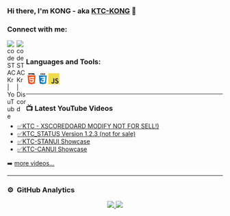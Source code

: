 ### Hi there, I'm KONG - aka [KTC-KONG][website] 👋
 
### Connect with me:

[<img align="left" alt="codeSTACKr | YouTube" width="22px" src="https://cdn.jsdelivr.net/npm/simple-icons@v3/icons/youtube.svg" />][youtube]
[<img align="left" alt="codeSTACKr | Discord" width="22px" src="https://cdn.jsdelivr.net/npm/simple-icons@v3/icons/discord.svg" />][discord]

<br />

### Languages and Tools:

[<img align="left" alt="HTML5" width="26px" src="https://raw.githubusercontent.com/github/explore/80688e429a7d4ef2fca1e82350fe8e3517d3494d/topics/html/html.png" />][webdevplaylist]
[<img align="left" alt="CSS3" width="26px" src="https://raw.githubusercontent.com/github/explore/80688e429a7d4ef2fca1e82350fe8e3517d3494d/topics/css/css.png" />][cssplaylist]
[<img align="left" alt="JavaScript" width="26px" src="https://raw.githubusercontent.com/github/explore/80688e429a7d4ef2fca1e82350fe8e3517d3494d/topics/javascript/javascript.png" />][jsplaylist]
 

<br />
<br />


---

### 📺 Latest YouTube Videos

<!-- YOUTUBE:START -->
- [✅KTC - XSCOREDOARD MODIFY NOT FOR SELL!)](https://www.youtube.com/watch?v=UycfnAtHyis&ab_channel=KTC-UIShowcase)
- [✅KTC_STATUS Version 1.2.3 (not for sale)](https://www.youtube.com/watch?v=7l_j-wCqFZk&ab_channel=KTC-UIShowcase)
- [✅KTC-STANUI Showcase](https://www.youtube.com/watch?v=lwXXKrF_3yY&t=2s&ab_channel=KTC-UIShowcase)
- [✅KTC-CANUI Showcase](https://www.youtube.com/watch?v=SQclHmJuAgE&t=165s&ab_channel=KTC-UIShowcase)
<!-- YOUTUBE:END -->

➡️ [more videos...](https://www.youtube.com/channel/UCQetyYK42g5aDVNLqEbEt4Q/videos)

---

### ⚙️ &nbsp;GitHub Analytics

<p align="center">
<a href="https://github.com/AVS1508">
  <img height="180em" src="https://github-readme-stats-eight-theta.vercel.app/api?username=AVS1508&show_icons=true&theme=algolia&include_all_commits=true&count_private=true"/>
  <img height="180em" src="https://github-readme-stats-eight-theta.vercel.app/api/top-langs/?username=AVS1508&layout=compact&langs_count=8&theme=algolia"/>
</a>
</p>



[website]: https://discord.gg/3aVGDaCwB7
[youtube]: https://www.youtube.com/channel/UCQetyYK42g5aDVNLqEbEt4Q
[discord]: https://discord.gg/3aVGDaCwB7
[linkedin]: https://linkedin.com/in/codeSTACKr
[webdevplaylist]: https://www.w3schools.com/html/
[jsplaylist]: https://www.javascript.com/
[cssplaylist]: https://css-tricks.com/

